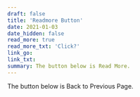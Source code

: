 ```yaml
---
draft: false
title: 'Readmore Button'
date: 2021-01-03
date_hidden: false
read_more: true
read_more_txt: 'Click?'
link_go: 
link_txt: 
summary: The button below is Read More.
---
```


The button below is Back to Previous Page.